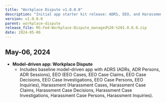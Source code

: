 ```yaml
---
title: "Workplace Dispute v1.0.0.0"
description: "Initial app starter kit release: ADRS, EEO, and Harassment case tracking baseline." 
version: v1.0.0.0
parent: workplace-dispute
release_file: MS-Fed-Workplace-Dispute_managed%20-%201.0.0.0.zip
date: 2024-05-06
---
```


## May-06, 2024

-   **Model-driven app: Workplace Dispute**
    - Includes baseline model-driven app with ADRS (ADRs, ADR Persons, ADR Sessions), EEO (EEO Cases, EEO Case Claims, EEO Case Decisions, EEO Case Investigations, EEO Case Persons, EEO Inquiries), Harassment (Harassment Cases, Harassment Case Claims, Harassment Case Decisions, Harassment Case Investigations, Harassment Case Persons, Harassment Inquiries).
